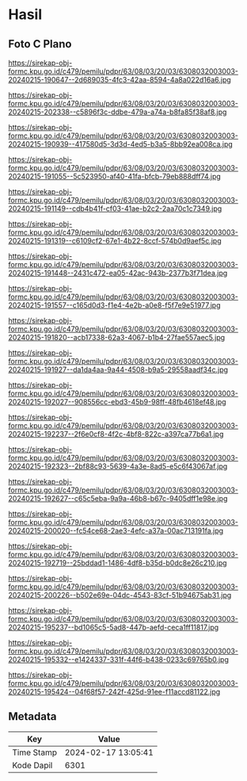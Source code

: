 # Hasil

## Foto C Plano

https://sirekap-obj-formc.kpu.go.id/c479/pemilu/pdpr/63/08/03/20/03/6308032003003-20240215-190647--2d689035-4fc3-42aa-8594-4a8a022d16a6.jpg

https://sirekap-obj-formc.kpu.go.id/c479/pemilu/pdpr/63/08/03/20/03/6308032003003-20240215-202338--c5896f3c-ddbe-479a-a74a-b8fa85f38af8.jpg

https://sirekap-obj-formc.kpu.go.id/c479/pemilu/pdpr/63/08/03/20/03/6308032003003-20240215-190939--417580d5-3d3d-4ed5-b3a5-8bb92ea008ca.jpg

https://sirekap-obj-formc.kpu.go.id/c479/pemilu/pdpr/63/08/03/20/03/6308032003003-20240215-191055--5c523950-af40-41fa-bfcb-79eb888dff74.jpg

https://sirekap-obj-formc.kpu.go.id/c479/pemilu/pdpr/63/08/03/20/03/6308032003003-20240215-191149--cdb4b41f-cf03-41ae-b2c2-2aa70c1c7349.jpg

https://sirekap-obj-formc.kpu.go.id/c479/pemilu/pdpr/63/08/03/20/03/6308032003003-20240215-191319--c6109cf2-67e1-4b22-8ccf-574b0d9aef5c.jpg

https://sirekap-obj-formc.kpu.go.id/c479/pemilu/pdpr/63/08/03/20/03/6308032003003-20240215-191448--2431c472-ea05-42ac-943b-2377b3f71dea.jpg

https://sirekap-obj-formc.kpu.go.id/c479/pemilu/pdpr/63/08/03/20/03/6308032003003-20240215-191557--c165d0d3-f1e4-4e2b-a0e8-f5f7e9e51977.jpg

https://sirekap-obj-formc.kpu.go.id/c479/pemilu/pdpr/63/08/03/20/03/6308032003003-20240215-191820--acb17338-62a3-4067-b1b4-27fae557aec5.jpg

https://sirekap-obj-formc.kpu.go.id/c479/pemilu/pdpr/63/08/03/20/03/6308032003003-20240215-191927--da1da4aa-9a44-4508-b9a5-29558aadf34c.jpg

https://sirekap-obj-formc.kpu.go.id/c479/pemilu/pdpr/63/08/03/20/03/6308032003003-20240215-192027--908556cc-ebd3-45b9-98ff-48fb4618ef48.jpg

https://sirekap-obj-formc.kpu.go.id/c479/pemilu/pdpr/63/08/03/20/03/6308032003003-20240215-192237--2f6e0cf8-4f2c-4bf8-822c-a397ca77b6a1.jpg

https://sirekap-obj-formc.kpu.go.id/c479/pemilu/pdpr/63/08/03/20/03/6308032003003-20240215-192323--2bf88c93-5639-4a3e-8ad5-e5c6f43067af.jpg

https://sirekap-obj-formc.kpu.go.id/c479/pemilu/pdpr/63/08/03/20/03/6308032003003-20240215-192627--c65c5eba-9a9a-46b8-b67c-9405dff1e98e.jpg

https://sirekap-obj-formc.kpu.go.id/c479/pemilu/pdpr/63/08/03/20/03/6308032003003-20240215-200020--fc54ce68-2ae3-4efc-a37a-00ac713191fa.jpg

https://sirekap-obj-formc.kpu.go.id/c479/pemilu/pdpr/63/08/03/20/03/6308032003003-20240215-192719--25bddad1-1486-4df8-b35d-b0dc8e26c210.jpg

https://sirekap-obj-formc.kpu.go.id/c479/pemilu/pdpr/63/08/03/20/03/6308032003003-20240215-200226--b502e69e-04dc-4543-83cf-51b94675ab31.jpg

https://sirekap-obj-formc.kpu.go.id/c479/pemilu/pdpr/63/08/03/20/03/6308032003003-20240215-195237--bd1065c5-5ad8-447b-aefd-ceca1ff11817.jpg

https://sirekap-obj-formc.kpu.go.id/c479/pemilu/pdpr/63/08/03/20/03/6308032003003-20240215-195332--e1424337-331f-44f6-b438-0233c69765b0.jpg

https://sirekap-obj-formc.kpu.go.id/c479/pemilu/pdpr/63/08/03/20/03/6308032003003-20240215-195424--04f68f57-242f-425d-91ee-f11accd81122.jpg


## Metadata

| Key        | Value               |
| ---------- | ------------------- |
| Time Stamp | 2024-02-17 13:05:41 |
| Kode Dapil | 6301                |



